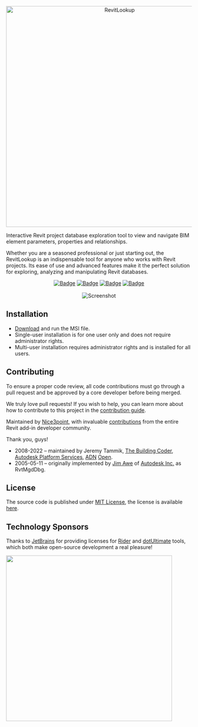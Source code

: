 <div align="center">
<img alt="RevitLookup" width="600"  src="https://user-images.githubusercontent.com/20504884/218192495-19b13547-ce67-40e3-8fe8-e847f89bddb7.png"/>
</div>

Interactive Revit project database exploration tool to view and navigate BIM element parameters, properties and relationships.

Whether you are a seasoned professional or just starting out, the RevitLookup is an indispensable tool for anyone who works with Revit projects. Its ease of use and advanced features make it the perfect solution for exploring, analyzing and manipulating Revit databases.
<div align="center">
<a href="https://github.com/jeremytammik/RevitLookup/releases/latest"><img src="https://img.shields.io/github/v/release/jeremytammik/RevitLookup?style=for-the-badge" alt="Badge"></a>
<a href="https://github.com/jeremytammik/RevitLookup/releases/latest"><img src="https://img.shields.io/github/downloads/jeremytammik/RevitLookup/total?style=for-the-badge" alt="Badge"></a>
<a href="https://github.com/jeremytammik/RevitLookup/commits/dev"><img src="https://img.shields.io/github/last-commit/jeremytammik/RevitLookup/dev?style=for-the-badge" alt="Badge"></a>
<a href="https://actions-badge.atrox.dev/jeremytammik/RevitLookup/goto?ref=master"><img src="https://img.shields.io/endpoint.svg?url=https%3A%2F%2Factions-badge.atrox.dev%2Fjeremytammik%2FRevitLookup%2Fbadge%3Fref%3Dmaster&style=for-the-badge" alt="Badge"></a>
</div>
<br/>
<div align="center">
<img alt="Screenshot" src="https://user-images.githubusercontent.com/20504884/225871636-21c17658-d02e-411c-93cd-34e4d2121933.png"/>
</div>

## Installation

- [Download](https://github.com/jeremytammik/RevitLookup/releases/latest) and run the MSI file.
- Single-user installation is for one user only and does not require administrator rights.
- Multi-user installation requires administrator rights and is installed for all users.

## Contributing

To ensure a proper code review, all code contributions must go through a pull request and be approved by a core developer before being merged.

We truly love pull requests! If you wish to help, you can learn more about how to contribute to this project in the [contribution guide](Contributing.md).

Maintained by [Nice3point](https://github.com/Nice3point), with invaluable [contributions](https://github.com/jeremytammik/RevitLookup/graphs/contributors)
from the entire Revit add-in developer community. 

Thank you, guys!

- 2008-2022 &ndash; maintained by Jeremy Tammik,
[The Building Coder](http://thebuildingcoder.typepad.com),
[Autodesk Platform Services](https://aps.autodesk.com/),
[ADN](http://www.autodesk.com/adn)
[Open](http://www.autodesk.com/adnopen).
- 2005-05-11 &ndash; originally implemented
by [Jim Awe](https://www.linkedin.com/in/james-awe-4630a94/)
of [Autodesk Inc.](https://www.autodesk.com) as RvtMgdDbg.


## License

The source code is published under [MIT License](http://opensource.org/licenses/MIT), the license is available [here](License.md).

## Technology Sponsors

Thanks to [JetBrains](https://jetbrains.com) for providing licenses for [Rider](https://jetbrains.com/rider) and [dotUltimate](https://www.jetbrains.com/dotnet/) tools, which both
make open-source development a real pleasure!

[<img src="https://user-images.githubusercontent.com/20504884/217069735-6cb06fda-f07a-4bee-a92d-ad4dbc0ab428.png" width="450" />](https://jetbrains.com/)
